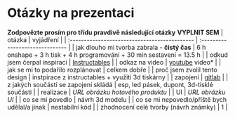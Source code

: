 # Otázky na prezentaci
**Zodpovězte prosím pro třídu pravdivě následující otázky**
**VYPLNIT SEM**
| otázka                                        | vyjádření                                                                                                |
| :-------------------------------------------- | :------------------------------                                                                          |
| jak dlouho mi tvorba zabrala - **čistý čas**  | 6 h onshape + 3 h tisk + 4 h programování + 30 min sestavení = 13.5 h                                    |
| odkud jsem čerpal inspiraci                   | [Instructables](https://www.instructables.com/RGB-Lamp-WiFi/)                                            |
| odkaz na video                                | [youtube](https://youtu.be/S-mcsvrv2pI) video*                                                                                              |
| jak se mi to podařilo rozplánovat             | celkem dobře                                                                                             |
| proč jsem zvolil tento design                 | instpirace z instructables + využití 3d tiskárny                                                         |
| zapojení                                      | [gitlab](https://gitlab.spseplzen.cz/vlceka/4r-projekt-mood-lamp/-/tree/main/dokumentace/fotky/zapojeni) |
| z jakých součástí se zapojení skládá          | esp, led pásek, dupont, 3d-tisklé součásti                                                               |
| realizace                                     | *URL obrázku hotového produktu*                                                                          |
| UI                                            | *URL obrázku UI*                                                                                         |
| co se mi povedlo                              | návrh 3d modelu                                                                                          |
| co se mi nepovedlo/příště bych udělal/a jinak | nestabilní kód                                                                                           |
| zhodnocení celé tvorby (návrh známky)         | 1                                                                                                        |

